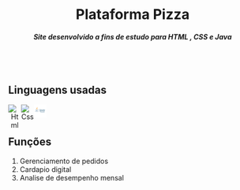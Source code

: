 <div align="center">
    <h1>Plataforma Pizza</h1>        
    <h5 align="center">
        Site desenvolvido a fins de estudo para HTML , CSS e Java
    </h5>
</div>
<br><br />
<h2 >Linguagens usadas</h2>
<p align="center">
    <img align="left" alt="Html" width="26px" src="https://upload.wikimedia.org/wikipedia/commons/thumb/6/61/HTML5_logo_and_wordmark.svg/512px-HTML5_logo_and_wordmark.svg.png" />
    <img align="left" alt="Css" width="26px" src="https://logospng.org/download/css-3/logo-css-3-2048.png" />
    <img align="left" alt="Java" width="26px" src="https://raw.githubusercontent.com/github/explore/80688e429a7d4ef2fca1e82350fe8e3517d3494d/topics/java/java.png" />
</p>
<br><br />

<h2>Funções</h2>
<ol>
    <li>Gerenciamento de pedidos</li>
    <li>Cardapio digital</li>
    <li>Analise de desempenho mensal</b></li>
</ol>
<br><br />
